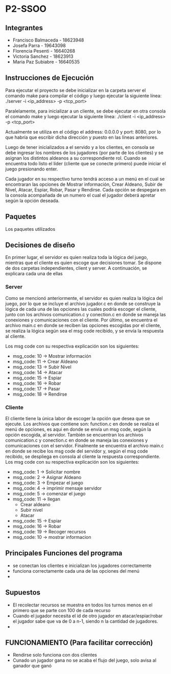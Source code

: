 # P2-SSOO

## Integrantes 
- Francisco Balmaceda - 18623948
- Josefa Parra - 19643098
- Florencia Pesenti - 16640268
- Victoria Sanchez - 18623913
- Maria Paz Subiabre - 16640535 

## Instrucciones de Ejecución
Para ejecutar el proyecto se debe inicializar en la carpeta server el comando make para compilar el código y luego ejecutar la siguiente línea:
./server -i <ip_address> -p <tcp_port>

Paralelamente, para inicializar a un cliente, se debe ejecutar en otra consola el comando make y luego ejecutar la siguiente línea:
./client -i <ip_address> -p <tcp_port>

Actualmente se utiliza en el código el address: 0.0.0.0 y port: 8080, por lo que habría que escribir dicha dirección y puesto en las líneas anteriores.

Luego de tener inicializados a el servido y a los clientes, en consola se debe ingresar los nombres de los jugadores (por parte de los clientes) y se asignan los distintos aldeanos a su correspondiente rol. Cuando se encuentra todo listo el líder (cliente que se conecte primero) puede iniciar el juego presionando enter.

Cada jugador en su respectivo turno tendrá acceso a un menú en el cual se encontraran las opciones de Mostrar información, Crear Aldeano, Subir de Nivel, Atacar, Espiar, Robar, Pasar y Rendirse. Cada opción se despegara en la consola acompañada de un numero el cual el jugador deberá apretar según la opción deseada.

## Paquetes
Los paquetes utilizados 

## Decisiones de diseño
En primer lugar, el servidor es quien realiza toda la lógica del juego, mientras que el cliente es quien escoge que decisiones tomar. Se dispone de dos carpetas independientes, client y server. A continuación, se explicara cada una de ellas

### Server
Como se mencionó anteriormente, el servidor es quien realiza la lógica del juego, por lo que se incluye el archivo jugador.c en donde se construye la lógica de cada una de las opciones las cuales podría escoger el cliente, junto con los archivos comunication.c y conection.c en donde se maneja las conexiones y comunicaciones con el cliente.
Por último, se encuentra el archivo main.c en donde se reciben las opciones escogidas por el cliente, se realiza la lógica según sea el msg code recibido, y se envía la respuesta al cliente.

Los msg code con su respectiva explicación son los siguientes:
- msg_code: 10 -> Mostrar información 
- msg_code: 11 -> Crear Aldeano
- msg_code: 13 -> Subir Nivel 
- msg_code: 14 -> Atacar
- msg_code: 15 -> Espiar
- msg_code: 16 -> Robar
- msg_code: 17 -> Pasar
- msg_code: 18 -> Rendirse

### Cliente
El cliente tiene la única labor de escoger la opción que desea que se ejecute. Los archivos que contiene son: function.c en donde se realiza el menú de opciones, es aqui en donde se envía un msg code, según la opción escogida, al servidor. También se encuentran los archivos comunication.c y conection.c en donde se maneja las conexiones y comunicaciones con el servidor. Finalmente se encuentra el archivo main.c en donde se recibe los msg code del servidor y, según el msg code recibido, se despliega en consola al cliente la respuesta correspondiente.
Los msg code con su respectiva explicación son los siguientes:

- msg_code: 1 -> Solicitar nombre
- msg_code: 2 -> Asignar Aldeano
- msg_code: 3 -> Empezar el juego
- msg_code: 4 -> imprimir mensaje servidor
- msg_code: 5 -> comenzar el juego
- msg_code: 11 -> llegan
    - Crear aldeano
    - Subir nivel
    - Atacar
- msg_code: 15 -> Espiar
- msg_code: 16 -> Robar
- msg_code: 19 -> Recoger recursos
- msg_code: 10 -> mostrar informacion

## Principales Funciones del programa
- se conectan los clientes e inicializan los jugadores correctamente
- funciona correctamente cada una de las opciones del menú
-
## Supuestos
- El recolectar recursos se muestra en todos los turnos menos en el primero que se parte con 100 de cada recurso
- Cuando el jugador necesita el id de otro jugador en atacar/espiar/robar el jugador sabe que va de 0 a n-1, siendo n la cantidad de jugadores.
-
## FUNCIONAMIENTO (Para facilitar corrección)
- Rendirse solo funciona con dos clientes
- Cunado un jugador gana no se acaba el flujo del juego, solo avisa al ganador que ganó



